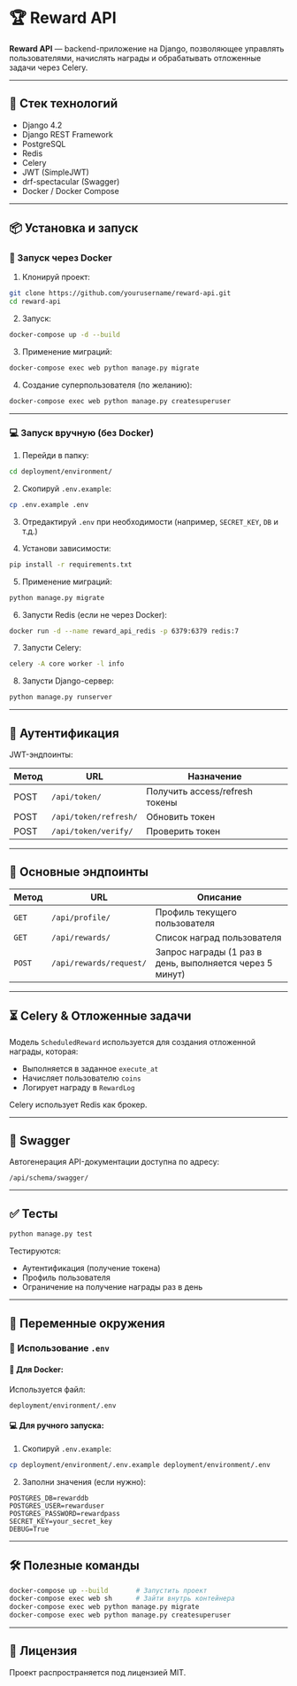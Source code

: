 # 🏆 Reward API

**Reward API** — backend-приложение на Django, позволяющее управлять пользователями, начислять награды и обрабатывать отложенные задачи через Celery.

---

## 🚀 Стек технологий

- Django 4.2
- Django REST Framework
- PostgreSQL
- Redis
- Celery
- JWT (SimpleJWT)
- drf-spectacular (Swagger)
- Docker / Docker Compose

---

## 📦 Установка и запуск

### 🐳 Запуск через Docker

1. Клонируй проект:

```bash
git clone https://github.com/yourusername/reward-api.git
cd reward-api
```

2. Запуск:

```bash
docker-compose up -d --build
```

3. Применение миграций:

```bash
docker-compose exec web python manage.py migrate
```

4. Создание суперпользователя (по желанию):

```bash
docker-compose exec web python manage.py createsuperuser
```

---

### 💻 Запуск вручную (без Docker)

1. Перейди в папку:

```bash
cd deployment/environment/
```

2. Скопируй `.env.example`:

```bash
cp .env.example .env
```

3. Отредактируй `.env` при необходимости (например, `SECRET_KEY`, `DB` и т.д.)

4. Установи зависимости:

```bash
pip install -r requirements.txt
```

5. Применение миграций:

```bash
python manage.py migrate
```

6. Запусти Redis (если не через Docker):

```bash
docker run -d --name reward_api_redis -p 6379:6379 redis:7
```

7. Запусти Celery:

```bash
celery -A core worker -l info
```

8. Запусти Django-сервер:

```bash
python manage.py runserver
```

---

## 🔑 Аутентификация

JWT-эндпоинты:

| Метод | URL | Назначение |
|-------|-----|------------|
| POST | `/api/token/` | Получить access/refresh токены |
| POST | `/api/token/refresh/` | Обновить токен |
| POST | `/api/token/verify/` | Проверить токен |

---

## 🔧 Основные эндпоинты

| Метод | URL | Описание |
|-------|-----|----------|
| `GET` | `/api/profile/` | Профиль текущего пользователя |
| `GET` | `/api/rewards/` | Список наград пользователя |
| `POST` | `/api/rewards/request/` | Запрос награды (1 раз в день, выполняется через 5 минут) |

---

## ⏳ Celery & Отложенные задачи

Модель `ScheduledReward` используется для создания отложенной награды, которая:

- Выполняется в заданное `execute_at`
- Начисляет пользователю `coins`
- Логирует награду в `RewardLog`

Celery использует Redis как брокер.

---

## 📘 Swagger

Автогенерация API-документации доступна по адресу:

```
/api/schema/swagger/
```

---

## ✅ Тесты

```bash
python manage.py test
```

Тестируются:

- Аутентификация (получение токена)
- Профиль пользователя
- Ограничение на получение награды раз в день

---

## 📄 Переменные окружения

### 🔄 Использование `.env`

#### 📁 Для Docker:

Используется файл:
```
deployment/environment/.env
```

#### 💻 Для ручного запуска:

1. Скопируй `.env.example`:
```bash
cp deployment/environment/.env.example deployment/environment/.env
```

2. Заполни значения (если нужно):
```env
POSTGRES_DB=rewarddb
POSTGRES_USER=rewarduser
POSTGRES_PASSWORD=rewardpass
SECRET_KEY=your_secret_key
DEBUG=True
```

---

## 🛠 Полезные команды

```bash
docker-compose up --build       # Запустить проект
docker-compose exec web sh      # Зайти внутрь контейнера
docker-compose exec web python manage.py migrate
docker-compose exec web python manage.py createsuperuser
```

---

## 📄 Лицензия

Проект распространяется под лицензией MIT.
